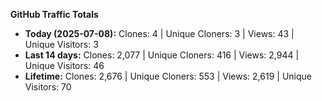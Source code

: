
**GitHub Traffic Totals**

- **Today (2025-07-08):** Clones: 4 | Unique Cloners: 3 | Views: 43 | Unique Visitors: 3
- **Last 14 days:** Clones: 2,077 | Unique Cloners: 416 | Views: 2,944 | Unique Visitors: 46
- **Lifetime:** Clones: 2,676 | Unique Cloners: 553 | Views: 2,619 | Unique Visitors: 70
